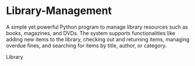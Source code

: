 # Library-Management

 A simple yet powerful Python program to manage library resources such as books, magazines, and DVDs. The system supports functionalities like adding new items to the library, checking out and returning items, managing overdue fines, and searching for items by title, author, or category.
 
Library
